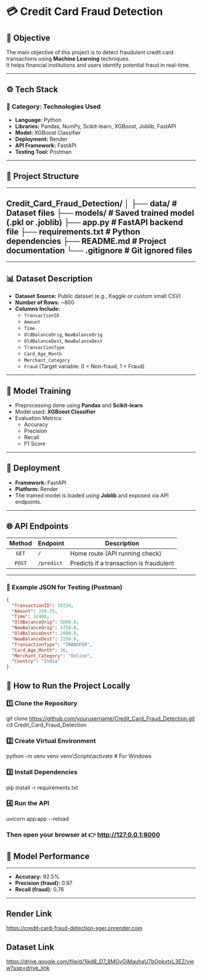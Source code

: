 # 💳 Credit Card Fraud Detection

## 🧠 Objective
The main objective of this project is to detect fraudulent credit card transactions using **Machine Learning** techniques.  
It helps financial institutions and users identify potential fraud in real-time.

---

## ⚙️ Tech Stack

### 🧩 Category: Technologies Used
- **Language:** Python  
- **Libraries:** Pandas, NumPy, Scikit-learn, XGBoost, Joblib, FastAPI  
- **Model:** XGBoost Classifier  
- **Deployment:** Render  
- **API Framework:** FastAPI  
- **Testing Tool:** Postman  

---

## 📂 Project Structure
---
Credit_Card_Fraud_Detection/
│
├── data/ # Dataset files
├── models/ # Saved trained model (.pkl or .joblib)
├── app.py # FastAPI backend file
├── requirements.txt # Python dependencies
├── README.md # Project documentation
└── .gitignore # Git ignored files
---

---

## 📊 Dataset Description

- **Dataset Source:** Public dataset (e.g., Kaggle or custom small CSV)  
- **Number of Rows:** ~800  
- **Columns Include:**  
  - `TransactionID`  
  - `Amount`  
  - `Time`  
  - `OldBalanceOrig`, `NewBalanceOrig`  
  - `OldBalanceDest`, `NewBalanceDest`  
  - `TransactionType`  
  - `Card_Age_Month`  
  - `Merchant_Category`  
  - `Fraud` (Target variable: 0 = Non-fraud, 1 = Fraud)

---

## 🧮 Model Training

- Preprocessing done using **Pandas** and **Scikit-learn**
- Model used: **XGBoost Classifier**
- Evaluation Metrics:
  - Accuracy
  - Precision
  - Recall
  - F1 Score

---

## 🚀 Deployment

- **Framework:** FastAPI  
- **Platform:** Render  
- The trained model is loaded using **Joblib** and exposed via API endpoints.

---

## 🌐 API Endpoints

| Method | Endpoint | Description |
|:------:|-----------|-------------|
| `GET` | `/` | Home route (API running check) |
| `POST` | `/predict` | Predicts if a transaction is fraudulent |

---

### 🧾 Example JSON for Testing (Postman)

```json
{
  "TransactionID": 10234,
  "Amount": 250.75,
  "Time": 32400,
  "OldBalanceOrig": 5000.0,
  "NewBalanceOrig": 4750.0,
  "OldBalanceDest": 2000.0,
  "NewBalanceDest": 2250.0,
  "TransactionType": "TRANSFER",
  "Card_Age_Month": 36,
  "Merchant_Category": "Online",
  "Country": "India"
}
```

## 🧰 How to Run the Project Locally
### 1️⃣ Clone the Repository
git clone https://github.com/yourusername/Credit_Card_Fraud_Detection.git
cd Credit_Card_Fraud_Detection

### 2️⃣ Create Virtual Environment
python -m venv venv
venv\Scripts\activate     # For Windows

### 3️⃣ Install Dependencies
pip install -r requirements.txt

### 4️⃣ Run the API
uvicorn app:app --reload


### Then open your browser at 👉 http://127.0.0.1:8000

## 🧠 Model Performance
---
- **Accuracy:** 92.5%  
- **Precision (fraud):** 0.97  
- **Recall (fraud):** 0.76  

---

## Render Link
https://credit-card-fraud-detection-sger.onrender.com

## Dataset Link
https://drive.google.com/file/d/1ikd8_D7_8MGvGiMauhaU7bOpkxtxL3EZ/view?usp=drive_link

